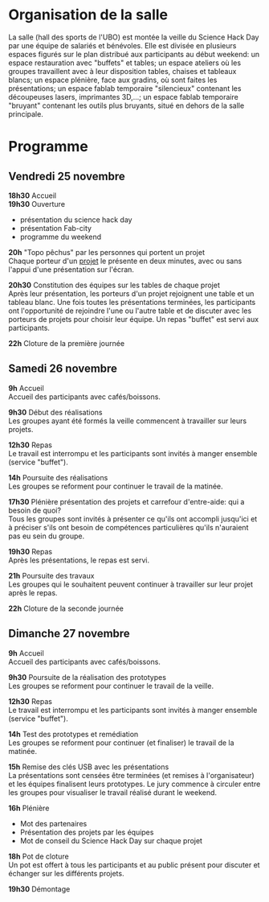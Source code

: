 # Organisation de la salle
La salle (hall des sports de l'UBO) est montée la veille du Science Hack Day par une équipe de salariés et bénévoles.
Elle est divisée en plusieurs espaces figurés sur le plan distribué aux participants au début weekend: un espace restauration avec "buffets" et tables; un espace ateliers où les groupes travaillent avec à leur disposition tables, chaises et tableaux blancs; un espace plénière, face aux gradins, où sont faites les présentations; un espace fablab temporaire "silencieux" contenant les découpeuses lasers, imprimantes 3D,...; un espace fablab temporaire "bruyant" contenant les outils plus bruyants, situé en dehors de la salle principale.

# Programme

## Vendredi 25 novembre
**18h30** Accueil  
**19h30** Ouverture  
* présentation du science hack day
* présentation Fab-city
* programme du weekend

**20h** "Topo pêchus" par les personnes qui portent un projet  
Chaque porteur d'un [projet](sciencehackday.md/defis.md) le présente en deux minutes, avec ou sans l'appui d'une présentation sur l'écran.

**20h30** Constitution des équipes sur les tables de chaque projet  
Après leur présentation, les porteurs d'un projet rejoignent une table et un tableau blanc. Une fois toutes les présentations terminées, les participants ont l'opportunité de rejoindre l'une ou l'autre table et de discuter avec les porteurs de projets pour choisir leur équipe.
Un repas "buffet" est servi aux participants.

**22h** Cloture de la première journée  

## Samedi 26 novembre
**9h** Accueil  
Accueil des participants avec cafés/boissons.

**9h30** Début des réalisations  
Les groupes ayant été formés la veille commencent à travailler sur leurs projets.

**12h30** Repas  
Le travail est interrompu et les participants sont invités à manger ensemble (service "buffet").

**14h** Poursuite des réalisations  
Les groupes se reforment pour continuer le travail de la matinée.

**17h30** Plénière présentation des projets et carrefour d'entre-aide: qui a besoin de quoi?  
Tous les groupes sont invités à présenter ce qu'ils ont accompli jusqu'ici et à préciser s'ils ont besoin de compétences particulières qu'ils n'auraient pas eu sein du groupe.

**19h30** Repas  
Après les présentations, le repas est servi.

**21h** Poursuite des travaux  
Les groupes qui le souhaitent peuvent continuer à travailler sur leur projet après le repas.

**22h** Cloture de la seconde journée  

## Dimanche 27 novembre
**9h** Accueil  
Accueil des participants avec cafés/boissons.

**9h30** Poursuite de la réalisation des prototypes  
Les groupes se reforment pour continuer le travail de la veille.

**12h30** Repas  
Le travail est interrompu et les participants sont invités à manger ensemble (service "buffet").

**14h** Test des prototypes et remédiation  
Les groupes se reforment pour continuer (et finaliser) le travail de la matinée.

**15h** Remise des clés USB avec les présentations  
La présentations sont censées être terminées (et remises à l'organisateur) et les équipes finalisent leurs prototypes. Le jury commence à circuler entre les groupes pour visualiser le travail réalisé durant le weekend.

**16h** Plénière  
* Mot des partenaires
* Présentation des projets par les équipes
* Mot de conseil du Science Hack Day sur chaque projet

**18h** Pot de cloture  
Un pot est offert à tous les participants et au public présent pour discuter et échanger sur les différents projets.

**19h30** Démontage 
